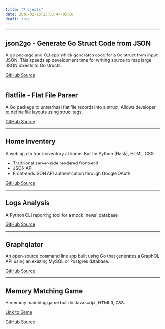 ```yaml
---
title: "Projects"
date: 2020-02-16T23:50:47-05:00
draft: true
---
```

---
## json2go - Generate Go Struct Code from JSON
A go package and CLI app which generates code for a Go struct from input JSON. This speeds up development time for writing source to map large JSON objects to Go structs.

[GitHub Source](https://github.com/ahmedalhulaibi/json2go)

---
## flatfile - Flat File Parser
A Go package to unmarhsal flat file records into a struct. Allows developer to define file layouts using struct tags. 

[GitHub Source](https://github.com/ahmedalhulaibi/flatfile)

---
## Home Inventory
A web app to track inventory at home. Built in Python (Flask), HTML, CSS
- Traditional server-side rendered front-end
- JSON API
- Front-end/JSON API authentication through Google OAuth 

[GitHub Source](https://github.com/ahmedalhulaibi/home_inventory)

---
## Logs Analysis
A Python CLI reporting tool for a mock 'news' database. 

[GitHub Source](https://github.com/ahmedalhulaibi/logsanalysis)

---
## Graphqlator
An open-source command line app built using Go that generates a GraphQL API using an existing MySQL or Postgres database.

[GitHub Source](https://github.com/ahmedalhulaibi/go-graphqlator-cli)

---
## Memory Matching Game
A memory matching game built in Javascript, HTML5, CSS. 

[Link to Game](https://ahmedalhulaibi.github.io/fend-project-memory-game/)

[GitHub Source](https://github.com/ahmedalhulaibi/fend-project-memory-game)
